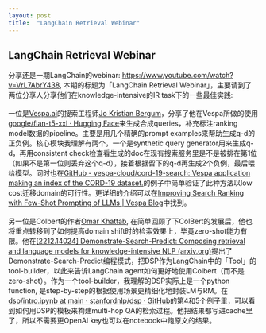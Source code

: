 ```yaml
---
layout: post
title:  "LangChain Retrieval Webinar"
---
```


## LangChain Retrieval Webinar

分享还是一期LangChain的webinar: https://www.youtube.com/watch?v=VrL7AbrY438, 本期的标题为「LangChain Retrieval Webinar」，主要请到了两位分享人分享他们在knowledge-intensive的IR task下的一些最佳实践: \
\
一位是[Vespa.ai](https://vespa.ai/)的搜索工程师[Jo Kristian Bergum](https://twitter.com/i/flow/login?redirect_after_login=%2Fjobergum)，分享了他在Vespa所做的使用[google/flan-t5-xxl · Hugging Face](https://huggingface.co/google/flan-t5-xxl)来生成合成queries，补充标注ranking model数据的pipeline。主要是用几个精确的prompt examples来帮助生成q-d的正负例。核心模块我理解有两个，一个是synthetic query generator用来生成q-d，再用consistent check检查看生成的doc在现有搜索服务里是不是被排在第1位（如果不是第一位则丢弃这个q-d），接着根据留下的q-d再生成2个负例，最后喂给模型。同时也在[GitHub - vespa-cloud/cord-19-search: Vespa application making an index of the CORD-19 dataset.](https://github.com/vespa-cloud/cord-19-search)的例子中简单验证了此种方法以low cost迁移domain的可行性。更详细的介绍可以在[Improving Search Ranking with Few-Shot Prompting of LLMs | Vespa Blog](https://blog.vespa.ai/improving-text-ranking-with-few-shot-prompting/)中找到。\
\
另一位是Colbert的作者[Omar Khattab](https://omarkhattab.com/), 在简单回顾了下ColBert的发展后，他也将重点转移到了如何提高domain shift时的检索效果上，毕竟zero-shot能力有限。他在[[2212.14024] Demonstrate-Search-Predict: Composing retrieval and language models for knowledge-intensive NLP (arxiv.org)](https://arxiv.org/abs/2212.14024)提出了Demonstrate-Search-Predict编程模式，把DSP作为LangChain中的「Tool」的tool-builder，以此来告诉LangChain agent如何更好地使用Colbert（而不是zero-shot）。作为一个tool-builder，我理解的DSP实际上是一个python function, 是step-by-step的根据使用场景更精细化地封装LM与RM。在[dsp/intro.ipynb at main · stanfordnlp/dsp · GitHub](https://github.com/stanfordnlp/dsp/blob/main/intro.ipynb)的第4和5个例子里，可以看到如何用DSP的模板来构建multi-hop QA的检索过程。他把结果都写进cache里了，所以不需要更OpenAI key也可以在notebook中跑原文的结果。
